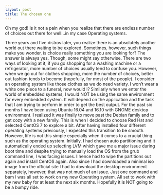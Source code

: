 ```yaml
---
layout: post
title: The chosen one
---
```


Oh my god! Is it not a pain when you realize that there are endless number of choices out there for well...in my case Operating systems. 


Three years and five distros later, you realize there is an absolutely another world out there waiting to be explored. Sometimes, however, such things make you wonder, is choice really something you are looking for? The answer is always yes. Though, some might say otherwise. 
There are two ways of looking at it, if you go shopping for a washing machine or a refrigerator, more number of choices usually tend to confuse you. However, when we go out for clothes shopping, more the number of choices, better out fashion tends to become (hopefully, for most of the people). I consider an operating system like those clothes as we do need variety. I won’t wear a white one piece to a funeral, now would I? Similarly when we enter the world of embedded systems, I would NOT be using the same environment for every embedded system. It will depend on the application and the task that I am trying to perform in order to get the best output.
For the past six months I have been using Ubuntu 16.04 and 16.10 with GNOME desktop environment. I realized it was finally to move past the Debian family and to get cozy with a new family. This is when I decided to choose Red Hat and selected CentOS 7 to explore a bit. After having installed four different operating systems previously, I expected this transition to be smooth. However, life is not this simple especially when it comes to a crucial thing such as the operating system. Initially, I had chosen auto partitioning and it automatically ended up selecting LVM which gave me a major issue during boot time and despite trying to manually load the OS from the grub command line, I was facing issues. I hence had to wipe the partitions out again and install CentOS again. Also since I had downloaded a minimal iso image from the official site I had to download the desktop environment separately, however, that was not much of an issue. Just one command and bam I was all set to work on my new Operating system. 
All set to work with my new baby for at least the next six months. Hopefully it is NOT going to be a bumpy ride. 
